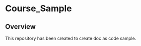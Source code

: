 # Course_Sample

Overview
-------------------

This repository has been created to create doc as code sample.
